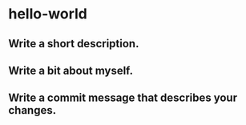# hello-world
## Write a short description. 
## Write a bit about myself.
## Write a commit message that describes your changes.
